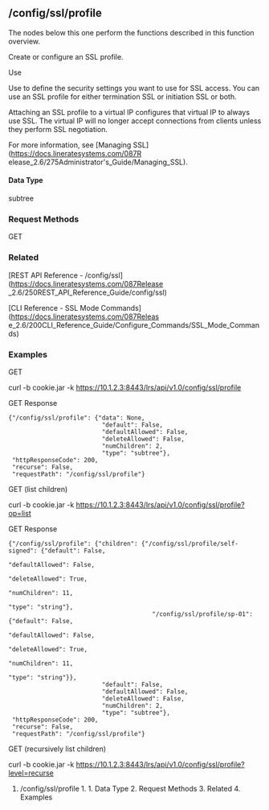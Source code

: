 ## /config/ssl/profile

The nodes below this one perform the functions described in this function
overview.

Create or configure an SSL profile.

Use

Use to define the security settings you want to use for SSL access. You can
use an SSL profile for either termination SSL or initiation SSL or both.

Attaching an SSL profile to a virtual IP configures that virtual IP to always
use SSL. The virtual IP will no longer accept connections from clients unless
they perform SSL negotiation.

For more information, see [Managing SSL](https://docs.lineratesystems.com/087R
elease_2.6/275Administrator's_Guide/Managing_SSL).

#### Data Type

subtree

### Request Methods

GET

### Related

[REST API Reference - /config/ssl](https://docs.lineratesystems.com/087Release
_2.6/250REST_API_Reference_Guide/config/ssl)

[CLI Reference - SSL Mode Commands](https://docs.lineratesystems.com/087Releas
e_2.6/200CLI_Reference_Guide/Configure_Commands/SSL_Mode_Commands)

### Examples

GET

curl -b cookie.jar -k https://10.1.2.3:8443/lrs/api/v1.0/config/ssl/profile

GET Response

    
    {"/config/ssl/profile": {"data": None,
                              "default": False,
                              "defaultAllowed": False,
                              "deleteAllowed": False,
                              "numChildren": 2,
                              "type": "subtree"},
     "httpResponseCode": 200,
     "recurse": False,
     "requestPath": "/config/ssl/profile"}
    

GET (list children)

curl -b cookie.jar -k
https://10.1.2.3:8443/lrs/api/v1.0/config/ssl/profile?op=list

GET Response

    
    {"/config/ssl/profile": {"children": {"/config/ssl/profile/self-signed": {"default": False,
                                                                                 "defaultAllowed": False,
                                                                                 "deleteAllowed": True,
                                                                                 "numChildren": 11,
                                                                                 "type": "string"},
                                            "/config/ssl/profile/sp-01": {"default": False,
                                                                           "defaultAllowed": False,
                                                                           "deleteAllowed": True,
                                                                           "numChildren": 11,
                                                                           "type": "string"}},
                              "default": False,
                              "defaultAllowed": False,
                              "deleteAllowed": False,
                              "numChildren": 2,
                              "type": "subtree"},
     "httpResponseCode": 200,
     "recurse": False,
     "requestPath": "/config/ssl/profile"}
    

GET (recursively list children)

curl -b cookie.jar -k
https://10.1.2.3:8443/lrs/api/v1.0/config/ssl/profile?level=recurse

  1. /config/ssl/profile
    1.       1. Data Type
    2. Request Methods
    3. Related
    4. Examples

